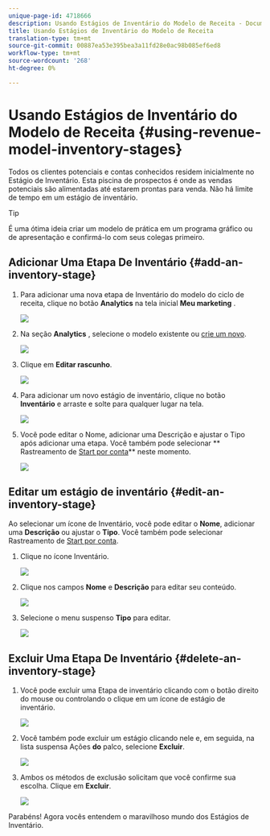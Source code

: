 ```yaml
---
unique-page-id: 4718666
description: Usando Estágios de Inventário do Modelo de Receita - Documentos do Marketing - Documentação do Produto
title: Usando Estágios de Inventário do Modelo de Receita
translation-type: tm+mt
source-git-commit: 00887ea53e395bea3a11fd28e0ac98b085ef6ed8
workflow-type: tm+mt
source-wordcount: '268'
ht-degree: 0%

---
```



# Usando Estágios de Inventário do Modelo de Receita {#using-revenue-model-inventory-stages}

Todos os clientes potenciais e contas conhecidos residem inicialmente no Estágio de Inventário. Esta piscina de prospectos é onde as vendas potenciais são alimentadas até estarem prontas para venda. Não há limite de tempo em um estágio de inventário.

>[!TIP]
>
>É uma ótima ideia criar um modelo de prática em um programa gráfico ou de apresentação e confirmá-lo com seus colegas primeiro.

## Adicionar Uma Etapa De Inventário {#add-an-inventory-stage}

1. Para adicionar uma nova etapa de Inventário do modelo do ciclo de receita, clique no botão **Analytics** na tela inicial **Meu marketing** .

   ![](assets/image2015-4-27-11-3a54-3a41.png)

1. Na seção **Analytics** , selecione o modelo existente ou [crie um novo](create-a-new-revenue-model.md).

   ![](assets/image2015-4-27-14-3a31-3a53.png)

1. Clique em **Editar rascunho**.

   ![](assets/image2015-4-27-12-3a10-3a49.png)

1. Para adicionar um novo estágio de inventário, clique no botão **Inventário** e arraste e solte para qualquer lugar na tela.

   ![](assets/image2015-4-28-13-3a9-3a37.png)

1. Você pode editar o Nome, adicionar uma Descrição e ajustar o Tipo após adicionar uma etapa. Você também pode selecionar ** Rastreamento de [Start por conta](start-tracking-by-account-in-the-revenue-modeler.md)** neste momento.

   ![](assets/image2015-4-27-13-3a29-3a2.png)

## Editar um estágio de inventário {#edit-an-inventory-stage}

Ao selecionar um ícone de Inventário, você pode editar o **Nome**, adicionar uma **Descrição** ou ajustar o **Tipo**. Você também pode selecionar Rastreamento de [Start por conta](start-tracking-by-account-in-the-revenue-modeler.md).

1. Clique no ícone Inventário.

   ![](assets/image2015-4-27-15-3a55-3a10.png)

1. Clique nos campos **Nome** e **Descrição** para editar seu conteúdo.

   ![](assets/image2015-4-27-13-3a34-3a58.png)

1. Selecione o menu suspenso **Tipo** para editar.

   ![](assets/image2015-4-27-13-3a36-3a52.png)

## Excluir Uma Etapa De Inventário {#delete-an-inventory-stage}

1. Você pode excluir uma Etapa de inventário clicando com o botão direito do mouse ou controlando o clique em um ícone de estágio de inventário.

   ![](assets/image2015-4-28-13-3a0-3a20.png)

1. Você também pode excluir um estágio clicando nele e, em seguida, na lista suspensa Ações **do** palco, selecione **Excluir**.

   ![](assets/image2015-4-28-13-3a1-3a17.png)

1. Ambos os métodos de exclusão solicitam que você confirme sua escolha. Clique em **Excluir**.

   ![](assets/image2015-4-28-13-3a5-3a26.png)

Parabéns! Agora vocês entendem o maravilhoso mundo dos Estágios de Inventário.
